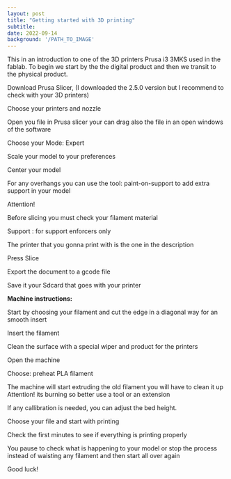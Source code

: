 ```yaml
---
layout: post
title: "Getting started with 3D printing"
subtitle: 
date: 2022-09-14
background: '/PATH_TO_IMAGE'
---
```

This in an introduction to one of the 3D printers Prusa i3 3MKS used in the fablab.
To begin we start by the the digital product and then we transit to the physical product.


Download Prusa Slicer, (I downloaded the 2.5.0 version but I recommend to check with your 3D printers)


Choose your printers and nozzle 


Open you file in Prusa slicer your can drag also the file in an open windows of the software


Choose your Mode: Expert


Scale your model to your preferences


Center your model


For any overhangs you can use the tool: paint-on-support to add extra support in your model


Attention! 


Before slicing you must check your filament material


Support : for support enforcers only


The printer that you gonna print with is the one in the description


Press Slice


Export the document to a gcode file


Save it your Sdcard that goes with your printer


**Machine instructions:**


Start by choosing your filament and cut the edge in a diagonal way for an smooth insert


Insert the filament


Clean the surface with a special wiper and product for the printers


Open the machine


Choose: preheat PLA filament


The machine will start extruding the old filament you will have to clean it up Attention! its burning so better use a tool or an extension


If any callibration is needed, you can adjust the bed height.
 

Choose your file and start with printing


Check the first minutes to see if everything is printing properly


You pause to check what is happening to your model or stop the process instead of waisting any filament and then start all over again


Good luck!